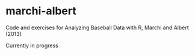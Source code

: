 # marchi-albert

Code and exercises for Analyzing Baseball Data with R, Marchi and Albert (2013)

Currently in progress

